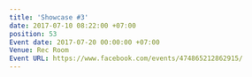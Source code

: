 ```yaml
---
title: 'Showcase #3'
date: 2017-07-10 08:22:00 +07:00
position: 53
Event date: 2017-07-20 00:00:00 +07:00
Venue: Rec Room
Event URL: https://www.facebook.com/events/474865212862915/
---
```


